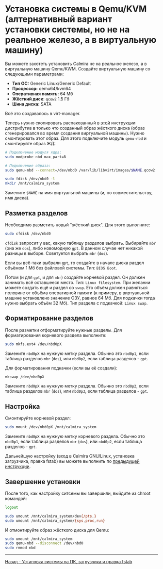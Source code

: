 # Установка системы в Qemu/KVM (алтернативный вариант установки системы, но не на реальное железо, а в виртуальную машину)

Вы можете захотеть установить Calmira не на реальное железо, а в виртуальную машину Qemu/KWM. Создайте виртуальную машину со следующими параметрами:

* **Тип ОС:** Generic Linux/Generic Default
* **Процессор:** qemu64/kvm64
* **Оперативная память:** 64 Мб
* **Жёсткий диск:** `qcow2` 1.5 Гб
* **Шина диска:** SATA

Всё это создавалось в virt-manager.

Теперь нужно скопировать распакованный в [этой](unpack.md) инструкции дистрибутив в только что созданный образ жёсткого диска (образ сгенерировался во время создания виртуальной машины). Нужно смонтировать этот образ. Для этого подключите модуль `qemu-nbd` и смонтируйте образ ЖД:

```bash
# Подключение модуля ядра:
sudo modprobe nbd max_part=8

# Подключение образа:
sudo qemu-nbd --connect=/dev/nbd0 /var/lib/libvirt/images/$NAME.qcow2

sudo fdisk /dev/nbd0 -l
mkdir /mnt/calmira_system
```

Замените `$NAME` на имя виртуальной машины (и, по совместительству, имя диска).

## Разметка разделов

Необходимо разметить новый "жёсткий диск". Для этого выполните:

```bash
sudo cfdisk /dev/nbd0
```

`cfdisk` запросит у вас, какую таблицу разделов выбрать. Выбирайте `mbr` (она же `dos`), либо новомодную `gpt`. В данном случае нет никакой разницы в выборе. Советуется выбрать `mbr` (`dos`).

Если вы всё-таки выбрали `gpt`, то создайте в начале диска раздел объёмом 1 Мб без файловой системы. Тип: `BIOS Boot`.

Потом (и для `gpt`, и для `mbr`) создайте корневой раздел. Он должен занимать всё оставшееся место. Тип: `Linux filesystem`. При желании можете создать ещё и раздел со `swap`. Его объём должен равняться половине от объёма оперативной памяти (к примеру, в виртуальной машине установлено значение ОЗУ, равное 64 Мб. Для подкачки тогда нужно выбрать объём 32 Мб). Тип раздела с подкачкой: `Linux swap`.

## Форматирование разделов

После разметки отформатируйте нужные разделы. Для форматирования корневого раздела выполните:

```bash
sudo mkfs.ext4 /dev/nbd0pX
```

Замените `nbd0pX` на нужную метку раздела. Обычно это `nbd0p1`, если таблица разделов `mbr` (`dos`), или `nbd0p2`, если таблица разделов - `gpt`.

Для форматирования подкачки (если вы её создали):

```bash
mkswap /dev/nbd0pX
```

Замените `nbd0pX` на нужную метку раздела. Обычно это `nbd0p2`, если таблица разделов `mbr` (`dos`), или `nbd0p3`, если таблица разделов - `gpt`.

## Настройка

Смонтируйте корневой раздел:

```bash
sudo mount /dev/nbd0pX /mnt/calmira_system
```

Замените `nbd0pX` на нужную метку корневого раздела. Обычно это `nbd0p1`, если таблица разделов `mbr` (`dos`), или `nbd0p2`, если таблица разделов - `gpt`.

Дальнейшую настройку (вход в Calmira GNU/Linux, установка загрузчика, правка fstab) вы можете выполнить по [предыдущей инструкции](install_sys.md).

## Завершение установки

После того, как настройку ситсемы вы завершили, выйдите из chroot командой:

```bash
logout

sudo umount /mnt/calmira_system/dev{/pts,}
sudo umount /mnt/calmira_system/{sys,proc,run}
```

И отмонтируйте образ жёсткого диска для Qemu:

```bash
sudo umount /mnt/calmira_system
sudo qemu-nbd --disconnect /dev/nbd0
sudo rmmod nbd
```

***

[Назад - Установка системы на ПК, загрузчика и правка fstab](install_sys.md)
